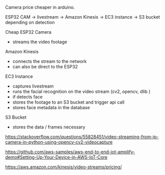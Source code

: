 
Camera price cheaper in arduino.

ESP32 CAM -> livestream -> Amazon Kinesis -> EC3 instance -> S3 bucket depending on detection 

Cheap ESP32 Camera 
- streams the video footage

Amazon Kinesis
- connects the stream to the network
- can also be direct to the ESP32

EC3 Instance
- captures livestream
- runs the facial recognition on the video stream  (cv2, opencv, dlib )
- if detects face
- stores the footage to an S3 bucket and trigger api call
- stores face metadata in the database

S3 Bucket
- stores the data / frames necessary



https://stackoverflow.com/questions/55828451/video-streaming-from-ip-camera-in-python-using-opencv-cv2-videocapture

https://github.com/aws-samples/aws-end-to-end-iot-amplify-demo#Setting-Up-Your-Device-in-AWS-IoT-Core

https://aws.amazon.com/kinesis/video-streams/pricing/




